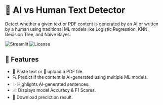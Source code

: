 # 🧠 AI vs Human Text Detector

Detect whether a given text or PDF content is generated by an AI or written by a human using traditional ML models like Logistic Regression, KNN, Decision Tree, and Naive Bayes.

![Streamlit](https://img.shields.io/badge/Built%20With-Streamlit-red?logo=streamlit)
![License](https://img.shields.io/badge/License-MIT-yellow.svg)


## 📌 Features

- 📝 Paste text or 📄 upload a PDF file.
- 🔍 Predict if the content is AI-generated using multiple ML models.
- ✨ Highlights AI-generated sentences.
- 📈 Displays model Accuracy & F1 Scores.
- 💾 Download prediction result.
